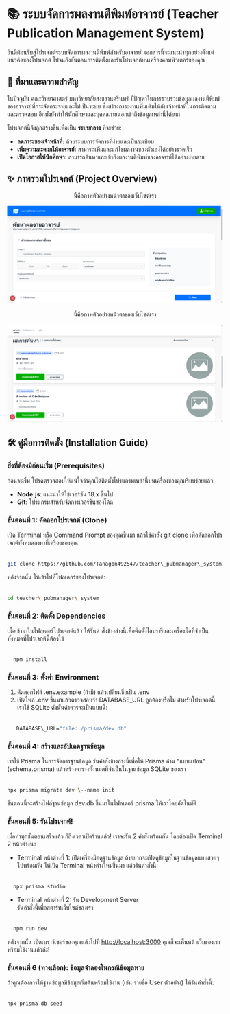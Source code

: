 # **📚 ระบบจัดการผลงานตีพิมพ์อาจารย์ (Teacher Publication Management System)**

ยินดีต้อนรับสู่โปรเจกต์ระบบจัดการผลงานตีพิมพ์สำหรับอาจารย์\! เอกสารนี้จะแนะนำทุกอย่างตั้งแต่แนวคิดของโปรเจกต์ ไปจนถึงขั้นตอนการติดตั้งและรันโปรเจกต์บนเครื่องคอมพิวเตอร์ของคุณ

## **🎯 ที่มาและความสำคัญ**

ในปัจจุบัน คณะวิทยาศาสตร์ มหาวิทยาลัยสงขลานครินทร์ มีปัญหาในการรวบรวมข้อมูลผลงานตีพิมพ์ของอาจารย์ที่กระจัดกระจายและไม่เป็นระบบ ซึ่งสร้างภาระงานเพิ่มเติมให้กับเจ้าหน้าที่ในการติดตามและตรวจสอบ อีกทั้งยังทำให้นักศึกษาและบุคคลภายนอกเข้าถึงข้อมูลเหล่านี้ได้ยาก

โปรเจกต์นี้จึงถูกสร้างขึ้นเพื่อเป็น **ระบบกลาง** ที่จะช่วย:

* **ลดภาระของเจ้าหน้าที่:** ด้วยระบบการจัดการที่ง่ายและเป็นระเบียบ  
* **เพิ่มความสะดวกให้อาจารย์:** สามารถเพิ่มและแก้ไขผลงานของตัวเองได้อย่างรวดเร็ว  
* **เปิดโอกาสให้นักศึกษา:** สามารถค้นหาและเข้าถึงผลงานตีพิมพ์ของอาจารย์ได้อย่างง่ายดาย

## **✨ ภาพรวมโปรเจกต์ (Project Overview)**

<div align="center">  
<p>นี่คือภาพตัวอย่างหน้าตาของเว็บไซต์เรา</p>  
  <img src="/public/screens/1.png" alt="ภาพตัวอย่างโปรเจกต์" width="700" />

</div>

<div align="center">  
<p>นี่คือภาพตัวอย่างหน้าตาของเว็บไซต์เรา</p>  
   <img src="/public/screens/2.png" alt="ภาพตัวอย่างโปรเจกต์" width="700" />  
</div>

## **🛠️ คู่มือการติดตั้ง (Installation Guide)**

### **สิ่งที่ต้องมีก่อนเริ่ม (Prerequisites)**

ก่อนจะเริ่ม โปรดตรวจสอบให้แน่ใจว่าคุณได้ติดตั้งโปรแกรมเหล่านี้บนเครื่องของคุณเรียบร้อยแล้ว:

* **Node.js**: แนะนำให้ใช้เวอร์ชัน 18.x ขึ้นไป  
* **Git**: โปรแกรมสำหรับจัดการเวอร์ชันของโค้ด

### **ขั้นตอนที่ 1: คัดลอกโปรเจกต์ (Clone)**

เปิด Terminal หรือ Command Prompt ของคุณขึ้นมา แล้วใช้คำสั่ง git clone เพื่อคัดลอกโปรเจกต์ทั้งหมดลงมาที่เครื่องของคุณ

```bash

git clone https://github.com/Tanagon492547/teacher\_pubmanager\_system.git

```

หลังจากนั้น ให้เข้าไปที่โฟลเดอร์ของโปรเจกต์:

```bash

cd teacher\_pubmanager\_system

```

### **ขั้นตอนที่ 2: ติดตั้ง Dependencies**

เมื่อเข้ามาในโฟลเดอร์โปรเจกต์แล้ว ให้รันคำสั่งข้างล่างนี้เพื่อติดตั้งไลบรารีและเครื่องมือที่จำเป็นทั้งหมดที่โปรเจกต์นี้ต้องใช้

```bash

  npm install

```

### **ขั้นตอนที่ 3: ตั้งค่า Environment**

1. คัดลอกไฟล์ .env.example (ถ้ามี) แล้วเปลี่ยนชื่อเป็น .env  
2. เปิดไฟล์ .env ขึ้นมาแล้วตรวจสอบว่า DATABASE\_URL ถูกต้องหรือไม่ สำหรับโปรเจกต์นี้ เราใช้ SQLite ดังนั้นค่าควรจะเป็นแบบนี้:  

```bash

   DATABASE\_URL="file:./prisma/dev.db"

```

### **ขั้นตอนที่ 4: สร้างและอัปเดตฐานข้อมูล**

เราใช้ Prisma ในการจัดการฐานข้อมูล รันคำสั่งข้างล่างนี้เพื่อให้ Prisma อ่าน "แบบแปลน" (schema.prisma) แล้วสร้างตารางทั้งหมดที่จำเป็นในฐานข้อมูล SQLite ของเรา

```bash

npx prisma migrate dev \--name init

```

ขั้นตอนนี้จะสร้างไฟล์ฐานข้อมูล dev.db ขึ้นมาในโฟลเดอร์ prisma ให้เราโดยอัตโนมัติ

### **ขั้นตอนที่ 5: รันโปรเจกต์\!**

เมื่อทำทุกขั้นตอนเสร็จแล้ว ก็ถึงเวลาเปิดร้านแล้ว\! เราจะรัน 2 คำสั่งพร้อมกัน โดยต้องเปิด Terminal 2 หน้าต่างนะ

* Terminal หน้าต่างที่ 1: เปิดเครื่องมือดูฐานข้อมูล
  ถ้าอยากจะเปิดดูข้อมูลในฐานข้อมูลแบบสวยๆ ไปพร้อมกัน ให้เปิด Terminal หน้าต่างใหม่ขึ้นมา แล้วรันคำสั่งนี้:  

```bash

  npx prisma studio

```
* Terminal หน้าต่างที่ 2: รัน Development Server  
  รันคำสั่งนี้เพื่อสตาร์ทเว็บไซต์ของเรา:  

```bash

  npm run dev

```

  หลังจากนั้น เปิดเบราว์เซอร์ของคุณแล้วไปที่ [http://localhost:3000](https://www.google.com/search?q=http://localhost:3000) คุณก็จะเห็นหน้าเว็บของเราพร้อมใช้งานแล้วล่ะ\!

### **ขั้นตอนที่ 6 (ทางเลือก): ข้อมูลจำลองในกรณีข้อมูลหาย**

ถ้าคุณต้องการให้ฐานข้อมูลมีข้อมูลเริ่มต้นพร้อมใช้งาน (เช่น รายชื่อ User ตัวอย่าง) ให้รันคำสั่งนี้:

```bash

npx prisma db seed  

```